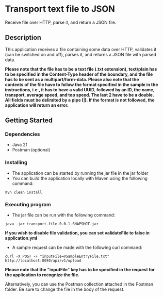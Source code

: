 # Transport text file to JSON

Receive file over HTTP, parse it, and return a JSON file.

## Description

This application receives a file containing some data over HTTP, validates it (can be switched on and off), parses it, and returns a JSON file with parsed data.

**Please note that the file has to be a text file (.txt extension), text/plain has to be specified in the Content-Type header of the boundary, and the file has to be sent as a multipart/form-data. Please also note that the contents of the file have to follow the format specified in the sample in the instructions, i.e., it has to have a valid UUID, followed by an ID, the name, transport, average speed, and top speed. The last 2 have to be a double. All fields must be delimited by a pipe (|). If the format is not followed, the application will return an error.**

## Getting Started

### Dependencies

* Java 21
* Postman (optional)

### Installing

* The application can be started by running the jar file in the jar folder
* You can build the application locally with Maven using the following command:

`mvn clean install`

### Executing program

* The jar file can be run with the following command:

`java -jar transport-file-0.0.1-SNAPSHOT.jar`

**If you wish to disable file validation, you can set validateFile to false in application.yml**

* A sample request can be made with the following curl command:

`curl -X POST -F "inputFile=@SampleEntryFile.txt" http://localhost:8080/api/v1/upload`

**Please note that the "inputFile" key has to be specified in the request for the application to recognize the file.**

Alternatively, you can use the Postman collection attached in the Postman folder. Be sure to change the file in the body of the request.
